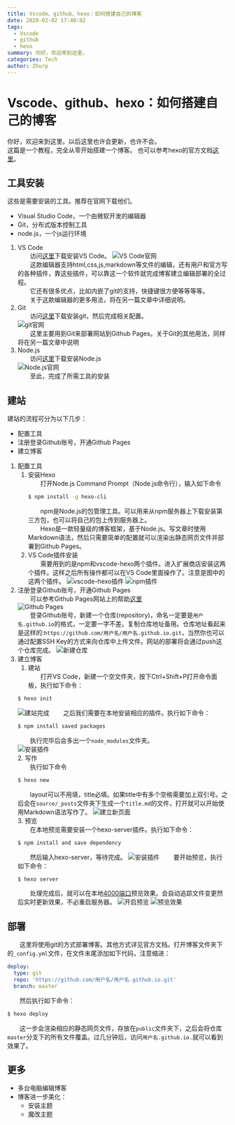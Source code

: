 ```yaml
---
title: Vscode、github、hexo：如何搭建自己的博客
date: 2020-02-02 17:40:02
tags: 
  - Vscode 
  - github
  - hexo
summary: 你好，欢迎来到这里。
categories: Tech
author: Zhurp
---
```

# Vscode、github、hexo：如何搭建自己的博客
你好，欢迎来到这里。以后这里也许会更新，也许不会。  
这篇是一个教程，完全从零开始搭建一个博客。
也可以参考hexo的官方文档[这里](https://hexo.io/zh-cn/docs/)。
## 工具安装
这些是需要安装的工具。推荐在官网下载他们。  
+ Visual Studio Code，一个由微软开发的编辑器
+ Git，分布式版本控制工具
+ node.js，一个js运行环境
1. VS Code   
&emsp;&emsp;访问[这里](https://code.visualstudio.com/)下载安装VS Code。
![VS Code官网](/pics/pic0/0.jpg)    
&emsp;&emsp;这款编辑器支持html,css,js,markdown等文件的编辑，还有用户和官方写的各种插件，靠这些插件，可以靠这一个软件就完成博客建立编辑部署的全过程。   
&emsp;&emsp;它还有很多优点，比如内嵌了git的支持，快捷键很方便等等等等。  
&emsp;&emsp;关于这款编辑器的更多用法，将在另一篇文章中详细说明。
2. Git  
&emsp;&emsp;访问[这里](https://git-scm.com/)下载安装git，然后完成相关配置。  
![git官网](/pics/pic0/1.jpg)  
&emsp;&emsp;这里主要用到Git来部署网站到Github Pages。关于Git的其他用法，同样将在另一篇文章中说明
1. Node.js  
&emsp;&emsp;访问[这里](https://nodejs.org/en/)下载安装Node.js  
![Node.js官网](/pics/pic0/2.jpg)  
&emsp;&emsp;至此，完成了所需工具的安装
## 建站
建站的流程可分为以下几步：
+ 配置工具
+ 注册登录Github账号，开通Github Pages
+ 建立博客
1. 配置工具
   1. 安装Hexo  
      &emsp;&emsp;打开Node.js Command Prompt（Node.js命令行），输入如下命令
      ``` bash
      $ npm install -g hexo-cli
      ```
      &emsp;&emsp;npm是Node.js的包管理工具。可以用来从npm服务器上下载安装第三方包，也可以将自己的包上传到服务器上。  
      &emsp;&emsp;Hexo是一款轻量级的博客框架，基于Node.js。写文章时使用Markdown语法，然后只需要简单的配置就可以渲染出静态网页文件并部署到Github Pages。
    1. VS Code插件安装  
      &emsp;&emsp;需要用到的是npm和vscode-hexo两个插件。进入扩展商店安装这两个插件。这样之后所有操作都可以在VS Code里面操作了。注意是图中的这两个插件。
      ![vscode-hexo插件](/pics/pic0/4.jpg)
      ![npm插件](/pics/pic0/5.jpg)
2. 注册登录Github账号，开通Github Pages   
   &emsp;&emsp;可以参考Github Pages网站上的帮助[这里](https://pages.github.com/)  
   ![Github Pages](/pics/pic0/6.jpg)  
   &emsp;&emsp;登录Github账号，新建一个仓库(repository)，命名一定要是`用户名.github.io`的格式，一定要一字不差。复制仓库地址备用。仓库地址看起来是这样的:`https://github.com/用户名/用户名.github.io.git`，当然你也可以通过配置SSH Key的方式来向仓库中上传文件。网站的部署将会通过push这个仓库完成。
   ![新建仓库](/pics/pic0/7.jpg)
3. 建立博客  
   1. 建站  
   &emsp;&emsp;打开VS Code，新建一个空文件夹，按下Ctrl+Shift+P打开命令面板，执行如下命令：
   ``` bash
   $ hexo init
   ```
   ![建站完成](/pics/pic0/8.jpg)
   &emsp;&emsp;之后我们需要在本地安装相应的插件。执行如下命令：
   ``` bash
   $ npm install saved packages
   ```
   &emsp;&emsp;执行完毕后会多出一个`node_modules`文件夹。  
   ![安装插件](/pics/pic0/9.jpg)  
   2. 写作  
   &emsp;&emsp;执行如下命令
   ``` bash
   $ hexo new
   ```
   &emsp;&emsp;layout可以不用填，title必填。如果title中有多个空格需要加上双引号。之后会在`source/_posts`文件夹下生成一个`title.md`的文件，打开就可以开始使用Markdown语法写作了。
   ![建立新页面](/pics/pic0/10.jpg)  
   3. 预览  
   &emsp;&emsp;在本地预览需要安装一个hexo-server插件。执行如下命令：
   ``` bash
   $ npm install and save dependency
   ```
   &emsp;&emsp;然后输入hexo-server，等待完成。
   ![安装插件](/pics/pic0/11.jpg)
   &emsp;&emsp;要开始预览，执行如下命令：
   ``` bash
   $ hexo server
   ```
   &emsp;&emsp;处理完成后，就可以在本地[4000端口](http://localhost:4000/)预览效果。会自动追踪文件变更然后实时更新效果，不必重启服务器。
  ![开启预览](/pics/pic0/12.jpg)
  ![预览效果](/pics/pic0/13.jpg)
## 部署
&emsp;&emsp;这里将使用git的方式部署博客。其他方式详见官方文档。打开博客文件夹下的`_config.yml`文件，在文件末尾添加如下代码，注意缩进：

``` yml
deploy: 
  type: git  
  repo: 'https://github.com/用户名/用户名.github.io.git' 
  branch: master
```
&emsp;&emsp;然后执行如下命令：
``` bash
$ hexo deploy
```
&emsp;&emsp;这一步会渲染相应的静态网页文件，存放在`public`文件夹下，之后会将仓库`master`分支下的所有文件覆盖。过几分钟后，访问`用户名.github.io.`就可以看到效果了。
## 更多
+ 多台电脑编辑博客
+ 博客进一步美化：
  + 安装主题
  + 魔改主题 
